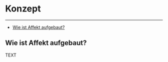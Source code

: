 # Konzept

---

- [Wie ist Affekt aufgebaut?](#aufbau)

<a name="aufbau"></a>
## Wie ist Affekt aufgebaut?

TEXT
